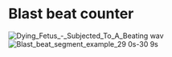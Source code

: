 # Blast beat counter
![Dying_Fetus_-_Subjected_To_A_Beating wav](https://github.com/user-attachments/assets/39ce3a7e-0d18-40af-8417-8d00e1551c1e)
![Blast_beat_segment_example_29 0s-30 9s](https://github.com/user-attachments/assets/7a175d74-786c-4369-9801-a572427965d9)
